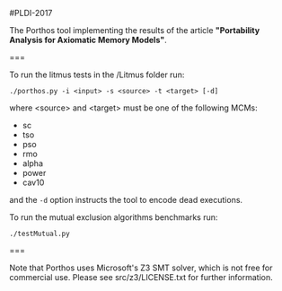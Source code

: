 #PLDI-2017

The Porthos tool implementing the results of the article **"Portability Analysis for Axiomatic Memory Models"**.

===

To run the litmus tests in the /Litmus folder run: 

```
./porthos.py -i <input> -s <source> -t <target> [-d]
```

where \<source> and \<target> must be one of the following MCMs: 
- sc
- tso
- pso
- rmo
- alpha
- power
- cav10

and the `-d` option instructs the tool to encode dead executions.

To run the mutual exclusion algorithms benchmarks run:

```
./testMutual.py
```
===

Note that Porthos uses Microsoft's Z3 SMT solver, which is not free for commercial use. Please see src/z3/LICENSE.txt for further information.

